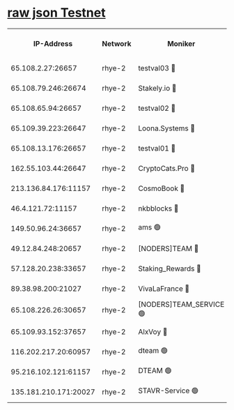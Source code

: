 
[raw json Testnet](https://rpc-check.quickt.stavr.tech/quickt/rpc-quickt-result.json)
=


<table><tr><th>IP-Address</th><th>Network</th><th>Moniker</th><th>Latest Block Height</th><th>Earliest Block Height</th><th>Catching Up</th><th>Tx Index</th><th>Voting Power</th><th>Scan Time</th></tr><tr><td>65.108.2.27:26657</td><td>rhye-2</td><td>testval03 🔴</td><td>868724</td><td>1</td><td>False</td><td>on</td><td>11002050</td><td>2024-02-18T15:15:10.797647086UTC</td></tr><tr><td>65.108.79.246:26674</td><td>rhye-2</td><td>Stakely.io 🔴</td><td>868725</td><td>1</td><td>False</td><td>on</td><td>10010</td><td>2024-02-18T15:15:13.274039920UTC</td></tr><tr><td>65.108.65.94:26657</td><td>rhye-2</td><td>testval02 🔴</td><td>868725</td><td>1</td><td>False</td><td>on</td><td>11002050</td><td>2024-02-18T15:15:16.329417031UTC</td></tr><tr><td>65.109.39.223:26647</td><td>rhye-2</td><td>Loona.Systems 🔴</td><td>868726</td><td>1</td><td>False</td><td>off</td><td>86949</td><td>2024-02-18T15:15:19.518091586UTC</td></tr><tr><td>65.108.13.176:26657</td><td>rhye-2</td><td>testval01 🔴</td><td>868726</td><td>1</td><td>False</td><td>on</td><td>13082010</td><td>2024-02-18T15:15:20.456735932UTC</td></tr><tr><td>162.55.103.44:26647</td><td>rhye-2</td><td>CryptoCats.Pro 🔴</td><td>868731</td><td>1</td><td>False</td><td>off</td><td>9999</td><td>2024-02-18T15:15:53.228538796UTC</td></tr><tr><td>213.136.84.176:11157</td><td>rhye-2</td><td>CosmoBook 🔴</td><td>868730</td><td>65301</td><td>False</td><td>off</td><td>1528057</td><td>2024-02-18T15:15:46.724169705UTC</td></tr><tr><td>46.4.121.72:11157</td><td>rhye-2</td><td>nkbblocks 🔴</td><td>868723</td><td>70101</td><td>False</td><td>off</td><td>81491</td><td>2024-02-18T15:15:03.321678723UTC</td></tr><tr><td>149.50.96.24:36657</td><td>rhye-2</td><td>ams 🟢</td><td>868728</td><td>133501</td><td>False</td><td>on</td><td>0</td><td>2024-02-18T15:15:36.096430540UTC</td></tr><tr><td>49.12.84.248:20657</td><td>rhye-2</td><td>[NODERS]TEAM 🔴</td><td>868728</td><td>146001</td><td>False</td><td>on</td><td>59690</td><td>2024-02-18T15:15:33.572097423UTC</td></tr><tr><td>57.128.20.238:33657</td><td>rhye-2</td><td>Staking_Rewards 🔴</td><td>868726</td><td>149101</td><td>False</td><td>on</td><td>9900</td><td>2024-02-18T15:15:19.111184192UTC</td></tr><tr><td>89.38.98.200:21027</td><td>rhye-2</td><td>VivaLaFrance 🔴</td><td>868723</td><td>220501</td><td>False</td><td>off</td><td>10000</td><td>2024-02-18T15:15:05.922260434UTC</td></tr><tr><td>65.108.226.26:30657</td><td>rhye-2</td><td>[NODERS]TEAM_SERVICE 🟢</td><td>868726</td><td>241501</td><td>False</td><td>on</td><td>0</td><td>2024-02-18T15:15:19.981097712UTC</td></tr><tr><td>65.109.93.152:37657</td><td>rhye-2</td><td>AlxVoy 🔴</td><td>868724</td><td>315173</td><td>False</td><td>on</td><td>143351</td><td>2024-02-18T15:15:08.381623780UTC</td></tr><tr><td>116.202.217.20:60957</td><td>rhye-2</td><td>dteam 🟢</td><td>868725</td><td>421794</td><td>False</td><td>on</td><td>0</td><td>2024-02-18T15:15:16.644320204UTC</td></tr><tr><td>95.216.102.121:61157</td><td>rhye-2</td><td>DTEAM 🟢</td><td>749821</td><td>748801</td><td>False</td><td>on</td><td>0</td><td>2024-02-18T15:15:13.711950263UTC</td></tr><tr><td>135.181.210.171:20027</td><td>rhye-2</td><td>STAVR-Service 🟢</td><td>868728</td><td>867001</td><td>False</td><td>on</td><td>0</td><td>2024-02-18T15:15:31.161868706UTC</td></tr></table>